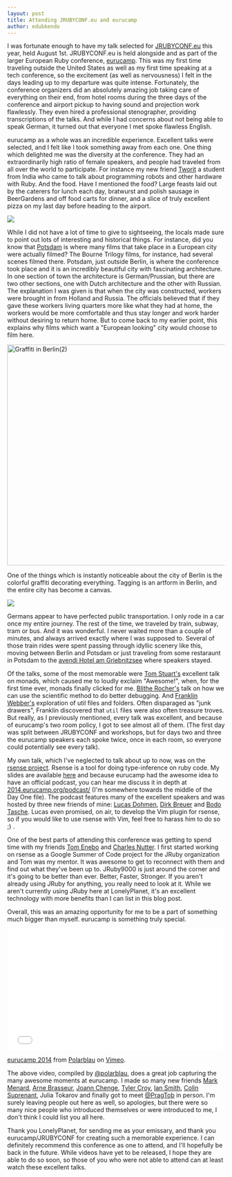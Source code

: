 ```yaml
---
layout: post
title: Attending JRUBYCONF.eu and eurucamp
author: edubkendo
---
```


I was fortunate enough to have my talk selected for [JRUBYCONF.eu](http://2014.jrubyconf.eu/) this year, held August 1st. JRUBYCONF.eu is held alongside and as part of the larger European Ruby conference, [eurucamp](http://2014.eurucamp.org/).  This was my first time traveling outside the United States as well as my first time speaking at a tech conference, so the excitement (as well as nervousness) I felt in the days leading up to my departure was quite intense.  Fortunately, the conference organizers did an absolutely amazing job taking care of everything on their end, from hotel rooms during the three days of the conference and airport pickup to having sound and projection work flawlessly.  They even hired a professional stenographer, providing transcriptions of the talks. And while I had concerns about not being able to speak German, it turned out that everyone I met spoke flawless English.

eurucamp as a whole was an incredible experience. Excellent talks were selected, and I felt like I took something away from each one. One thing which delighted me was the diversity at the conference. They had an extraordinarily high ratio of female speakers, and people had traveled from all over the world to participate. For instance my new friend [Tworit](https://twitter.com/tworitdash) a student from India who came to talk about programming robots and other hardware with Ruby. And the food. Have I mentioned the food? Large feasts laid out by the caterers for lunch each day, bratwurst and polish sausage in BeerGardens and off food carts for dinner, and a slice of truly excellent pizza on my last day before heading to the airport.

![](http://images-resrc.staticlp.com/S=W1600/http://media.lonelyplanet.com/a/g/hi/t/b7722bd8ad83207a4cb59b9a48a307ed-schloss-sanssouci.jpg)

While I did not have a lot of time to give to sightseeing, the locals made sure to point out lots of interesting and historical things. For instance, did you know that [Potsdam](http://www.lonelyplanet.com/germany/brandenburg/potsdam) is where many films that take place in a European city were actually filmed? The Bourne Trilogy films, for instance, had several scenes filmed there.  Potsdam, just outside Berlin, is where the conference took place and it is an incredibly beautiful city with fascinating architecture.  In one section of town the architecture is German/Prussian, but there are two other sections, one with Dutch architecture and the other with Russian.  The explanation I was given is that when the city was constructed, workers were brought in from Holland and Russia. The officials believed that if they gave these workers living quarters more like what they had at home, the workers would be more comfortable and thus stay longer and work harder without desiring to return home. But to come back to my earlier point, this explains why films which want a "European looking" city would choose to film here.

<a title="By Chmee2 (Own work) [GFDL (http://www.gnu.org/copyleft/fdl.html), CC-BY-SA-3.0 (http://creativecommons.org/licenses/by-sa/3.0/) or CC-BY-SA-2.5-2.0-1.0 (http://creativecommons.org/licenses/by-sa/2.5-2.0-1.0)], via Wikimedia Commons" href="http://commons.wikimedia.org/wiki/File%3AGraffiti_in_Berlin(2).jpg"><img width="512" alt="Graffiti in Berlin(2)" src="//upload.wikimedia.org/wikipedia/commons/thumb/9/94/Graffiti_in_Berlin%282%29.jpg/512px-Graffiti_in_Berlin%282%29.jpg"/></a>

One of the things which is instantly noticeable about the city of Berlin is the colorful graffiti decorating everything.  Tagging is an artform in Berlin, and the entire city has become a canvas.

![](http://images-resrc.staticlp.com/S=W1600/http://media.lonelyplanet.com/a/g/hi/t/2f1dc1dcaf56dbbcd1ab5cd9e5fdf0ae-brandenburger-tor-pariser-platz.JPG)

Germans appear to have perfected public transportation. I only rode in a car once my entire journey. The rest of the time, we traveled by train, subway, tram or bus. And it was wonderful. I never waited more than a couple of minutes, and always arrived exactly where I was supposed to. Several of those train rides were spent passing through idyllic scenery like this, moving between Berlin and Potsdam or just traveling from some restaraunt in Potsdam to the [avendi Hotel am Griebnitzsee](http://www.seminaris.de/avendi/hotels/avendi-hotel-am-griebnitzsee-potsdam.html) where speakers stayed.

Of the talks, some of the most memorable were [Tom Stuart's](https://twitter.com/tomstuart) excellent talk on monads, which caused me to loudly exclaim "Awesome!", when, for the first time ever, monads finally clicked for me. [Blithe Rocher's](https://twitter.com/Blithe) talk on how we can use the scientific method to do better debugging. And [Franklin Webber's](https://twitter.com/franklinwebber) exploration of util files and folders. Often disparaged as "junk drawers", Franklin discovered that `util` files were also often treasure troves. But really, as I previously mentioned, every talk was excellent, and because of eurucamp's two room policy, I got to see almost all of them. (The first day was split between JRUBYCONF and workshops, but for days two and three the eurucamp speakers each spoke twice, once in each room, so everyone could potentially see every talk).

My own talk, which I've neglected to talk about up to now, was on the [rsense project](http://rsense.github.io/). Rsense is a tool for doing type-inference on ruby code.  My slides are available [here](https://speakerdeck.com/edubkendo/rsense-knows-your-code) and because eurucamp had the awesome idea to have an official podcast, you can hear me discuss it in depth at [2014.eurucamp.org/podcast/](http://2014.eurucamp.org/podcast/) (I'm somewhere towards the middle of the Day One file). The podcast features many of the excellent speakers and was hosted by three new friends of mine: [Lucas Dohmen](https://twitter.com/moonbeamlabs), [Dirk Breuer](https://twitter.com/railsbros_dirk) and [Bodo Tasche](https://twitter.com/bitboxer). Lucas even promised, on air, to develop the Vim plugin for rsense, so if you would like to use rsense with Vim, feel free to harass him to do so ;) .

One of the best parts of attending this conference was getting to spend time with my friends [Tom Enebo](https://twitter.com/tom_enebo) and [Charles Nutter](https://twitter.com/headius). I first started working on rsense as a Google Summer of Code project for the JRuby organization and Tom was my mentor. It was awesome to get to reconnect with them and find out what they've been up to.  JRuby9000 is just around the corner and it's going to be better than ever. Better, Faster, Stronger. If you aren't already using JRuby for anything, you really need to look at it.  While we aren't currently using JRuby here at LonelyPlanet, it's an excellent technology with more benefits than I can list in this blog post.

Overall, this was an amazing opportunity for me to be a part of something much bigger than myself.  eurucamp is something truly special.  

<iframe src="//player.vimeo.com/video/102907938" width="500" height="281" frameborder="0" webkitallowfullscreen mozallowfullscreen allowfullscreen></iframe> <p><a href="http://vimeo.com/102907938">eurucamp 2014</a> from <a href="http://vimeo.com/user15271237">Polarblau</a> on <a href="https://vimeo.com">Vimeo</a>.</p>

The above video, compiled by [@polarblau](https://twitter.com/polarblau), does a great job capturing the many awesome moments at eurucamp. I made so many new friends [Mark Menard](https://twitter.com/mark_menard), [Arne Brasseur](https://twitter.com/plexus), [Joann Chenge](https://twitter.com/joannecheng), [Tyler Croy](https://twitter.com/agentdero), [Ian Smith](https://twitter.com/metaforgotten), [Colin Suprenant](https://twitter.com/colinsurprenant), Julia Tokarov and finally got to meet [@PragTob](https://twitter.com/colinsurprenant) in person.  I'm surely leaving people out here as well, so apologies, but there were so many nice people who introduced themselves or were introduced to me, I don't think I could list you all here.

Thank you LonelyPlanet, for sending me as your emissary, and thank you eurucamp/JRUBYCONF for creating such a memorable experience.  I can definitely recommend this conference as one to attend, and I'll hopefully be back in the future.  While videos have yet to be released, I hope they are able to do so soon, so those of you who were not able to attend can at least watch these excellent talks.

